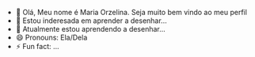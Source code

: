 - 👋 Olá, Meu nome é Maria Orzelina. Seja muito bem vindo ao meu perfil
- 👀 Estou inderesada em aprender a desenhar...
- 🌱 Atualmente estou aprendendo a desenhar...
- 😄 Pronouns: Ela/Dela
- ⚡ Fun fact: ...

<!---
MariaOrzelina1208/MariaOrzelina1208 is a ✨ special ✨ repository because its `README.md` (this file) appears on your GitHub profile.
You can click the Preview link to take a look at your changes.
--->
